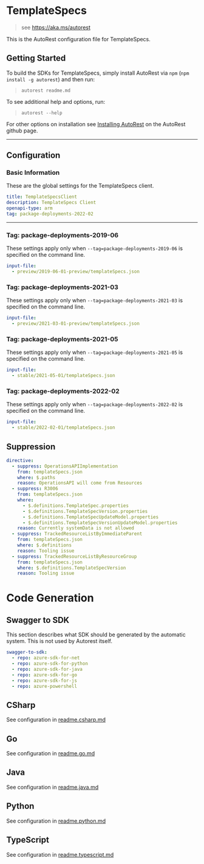 
# TemplateSpecs

> see https://aka.ms/autorest

This is the AutoRest configuration file for TemplateSpecs.

## Getting Started

To build the SDKs for TemplateSpecs, simply install AutoRest via `npm` (`npm install -g autorest`) and then run:

> `autorest readme.md`

To see additional help and options, run:

> `autorest --help`

For other options on installation see [Installing AutoRest](https://aka.ms/autorest/install) on the AutoRest github page.

---

## Configuration

### Basic Information

These are the global settings for the TemplateSpecs client.

``` yaml
title: TemplateSpecsClient
description: TemplateSpecs Client
openapi-type: arm
tag: package-deployments-2022-02
```

---

### Tag: package-deployments-2019-06

These settings apply only when `--tag=package-deployments-2019-06` is specified on the command line.

``` yaml $(tag) == 'package-deployments-2019-06'
input-file:
  - preview/2019-06-01-preview/templateSpecs.json
```

### Tag: package-deployments-2021-03

These settings apply only when `--tag=package-deployments-2021-03` is specified on the command line.

``` yaml $(tag) == 'package-deployments-2021-03'
input-file:
  - preview/2021-03-01-preview/templateSpecs.json
```

### Tag: package-deployments-2021-05

These settings apply only when `--tag=package-deployments-2021-05` is specified on the command line.

``` yaml $(tag) == 'package-deployments-2021-05'
input-file:
  - stable/2021-05-01/templateSpecs.json
```

### Tag: package-deployments-2022-02

These settings apply only when `--tag=package-deployments-2022-02` is specified on the command line.

``` yaml $(tag) == 'package-deployments-2022-02'
input-file:
  - stable/2022-02-01/templateSpecs.json
```

## Suppression

``` yaml
directive:
  - suppress: OperationsAPIImplementation
    from: templateSpecs.json
    where: $.paths
    reason: OperationsAPI will come from Resources
  - suppress: R3006
    from: templateSpecs.json
    where:
      - $.definitions.TemplateSpec.properties
      - $.definitions.TemplateSpecVersion.properties
      - $.definitions.TemplateSpecUpdateModel.properties
      - $.definitions.TemplateSpecVersionUpdateModel.properties
    reason: Currently systemData is not allowed
  - suppress: TrackedResourceListByImmediateParent
    from: templateSpecs.json
    where: $.definitions
    reason: Tooling issue
  - suppress: TrackedResourceListByResourceGroup
    from: templateSpecs.json
    where: $.definitions.TemplateSpecVersion
    reason: Tooling issue
```

# Code Generation

## Swagger to SDK

This section describes what SDK should be generated by the automatic system.
This is not used by Autorest itself.

``` yaml $(swagger-to-sdk)
swagger-to-sdk:
  - repo: azure-sdk-for-net
  - repo: azure-sdk-for-python
  - repo: azure-sdk-for-java
  - repo: azure-sdk-for-go
  - repo: azure-sdk-for-js
  - repo: azure-powershell
```

## CSharp

See configuration in [readme.csharp.md](./readme.csharp.md)

## Go

See configuration in [readme.go.md](./readme.go.md)

## Java

See configuration in [readme.java.md](./readme.java.md)

## Python

See configuration in [readme.python.md](./readme.python.md)

## TypeScript

See configuration in [readme.typescript.md](./readme.typescript.md)

